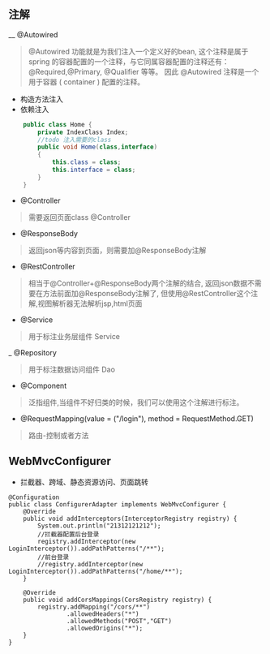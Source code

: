 ## 注解
__ @Autowired
>@Autowired 功能就是为我们注入一个定义好的bean,
>这个注释是属于 spring 的容器配置的一个注释，与它同属容器配置的注释还有：
>@Required,@Primary, @Qualifier 等等。
>因此 @Autowired 注释是一个用于容器 ( container ) 配置的注释。
- 构造方法注入
- 依赖注入
```java
    public class Home {
        private IndexClass Index;
        //todo 注入需要的class
        public void Home(class,interface)
        {
            this.class = class;
            this.interface = class;
        }
    }
```
- @Controller

>需要返回页面class @Controller
- @ResponseBody

>返回json等内容到页面，则需要加@ResponseBody注解
- @RestController

>相当于@Controller+@ResponseBody两个注解的结合,
返回json数据不需要在方法前面加@ResponseBody注解了,
但使用@RestController这个注解,视图解析器无法解析jsp,html页面

- @Service
>用于标注业务层组件 Service

_ @Repository 
>用于标注数据访问组件 Dao

- @Component
>泛指组件,当组件不好归类的时候，我们可以使用这个注解进行标注。

- @RequestMapping(value = ("/login"), method = RequestMethod.GET)
>路由-控制或者方法 

## WebMvcConfigurer
- 拦截器、跨域、静态资源访问、页面跳转
```
@Configuration
public class ConfigurerAdapter implements WebMvcConfigurer {
    @Override
    public void addInterceptors(InterceptorRegistry registry) {
        System.out.println("21312121212");
        //拦截器配置后台登录
        registry.addInterceptor(new LoginInterceptor()).addPathPatterns("/**");
        //前台登录
        //registry.addInterceptor(new LoginInterceptor()).addPathPatterns("/home/**");
    }

    @Override
    public void addCorsMappings(CorsRegistry registry) {
        registry.addMapping("/cors/**")
                .allowedHeaders("*")
                .allowedMethods("POST","GET")
                .allowedOrigins("*");
    }
}
```